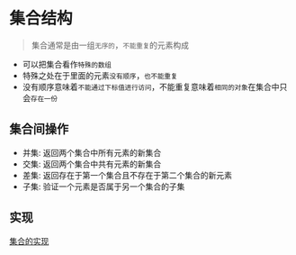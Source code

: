 
# 集合结构

> 集合通常是由一组`无序的`，`不能重复`的元素构成

- 可以把集合看作`特殊的数组`
- 特殊之处在于里面的元素`没有顺序`，`也不能重复`
- 没有顺序意味着`不能通过下标值进行访问`，不能重复意味着`相同的对象`在集合中只会`存在一份`

## 集合间操作

- 并集: 返回两个集合中所有元素的新集合
- 交集: 返回两个集合中共有元素的新集合
- 差集: 返回存在于第一个集合且不存在于第二个集合的新元素
- 子集: 验证一个元素是否属于另一个集合的子集

## 实现

[集合的实现](./集合的实现.js)